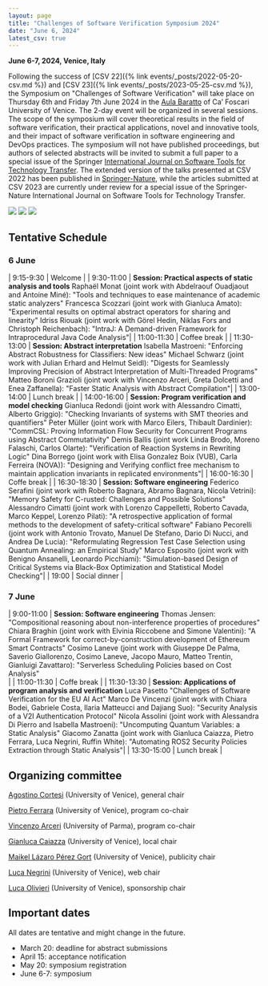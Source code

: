 ```yaml
---
layout: page
title: "Challenges of Software Verification Symposium 2024"
date: "June 6, 2024"
latest_csv: true
---
```


**June 6-7, 2024, Venice, Italy**

Following the success of [CSV 22]({% link events/_posts/2022-05-20-csv.md %}) and [CSV 23]({% link events/_posts/2023-05-25-csv.md %}), the Symposium on "Challenges of Software Verification" will take place on Thursday 6th and Friday 7th June 2024 in the [Aula Baratto](https://www.unive.it/pag/30119/) of Ca’ Foscari University of Venice. The 2-day event will be organized in several sessions. The scope of the symposium will cover theoretical results in the field of software verification, their practical applications, novel and innovative tools, and their impact of software verification in software engineering and DevOps practices. The symposium will not have published proceedings, but authors of selected abstracts will be invited to submit a full paper to a special issue of the Springer [International Journal on Software Tools for Technology Transfer](https://www.springer.com/journal/10009). The extended version of the talks presented at CSV 2022 has been published in [Springer-Nature](https://link.springer.com/book/10.1007/978-981-19-9601-6), while the articles submitted at CSV 2023 are currently under review for a special issue of the Springer-Nature International Journal on Software Tools for Technology Transfer.

<div class="div-img-table">
  <div class="div-img-table-row">
    <img class="div-img-table-col" src="{{ site.baseurl }}/images/csv23-1.jpeg"/>
    <img class="div-img-table-col" src="{{ site.baseurl }}/images/csv23-2.jpeg"/>
    <img class="div-img-table-col" src="{{ site.baseurl }}/images/cousot-big.jpg"/> 
  </div>
</div>


## Tentative Schedule

### 6 June

| 9:15-9:30 | Welcome |
| 9:30-11:00 | **Session: Practical aspects of static analysis and tools**<be> Raphaël Monat (joint work with Abdelraouf Ouadjaout and Antoine Miné): "Tools and techniques to ease maintenance of academic static analyzers"<be> Francesca Scozzari (joint work with Gianluca Amato): "Experimental results on optimal abstract operators for sharing and linearity"<be> Idriss Riouak (joint work with Görel Hedin, Niklas Fors and Christoph Reichenbach): "IntraJ: A Demand-driven Framework for Intraprocedural Java Code Analysis"|
| 11:00-11:30 | Coffee break |
| 11:30-13:00 | **Session: Abstract interpretation**<be> Isabella Mastroeni: "Enforcing Abstract Robustness for Classifiers: New ideas"<be> Michael Schwarz (joint work with Julian Erhard and Helmut Seidl): "Digests for Seamlessly Improving Precision of Abstract Interpretation of Multi-Threaded Programs"<be> Matteo Boroni Grazioli (joint work with Vincenzo Arceri, Greta Dolcetti and Enea Zaffanella): "Faster Static Analysis with Abstract Compilation"|
| 13:00-14:00 | Lunch break |
| 14:00-16:00 | **Session: Program verification and model checking**<be> Gianluca Redondi (joint work with Alessandro Cimatti, Alberto Griggio): "Checking Invariants of systems with SMT theories and quantifiers"<be> Peter Müller (joint work with Marco Eilers, Thibault Dardinier): "CommCSL: Proving Information Flow Security for Concurrent Programs using Abstract Commutativity"<be> Demis Ballis (joint work Linda Brodo, Moreno Falaschi, Carlos Olarte): "Verification of Reaction Systems in Rewriting Logic"<be> Dina Borrego (joint work with Elisa Gonzalez Boix (VUB), Carla Ferreira (NOVA)): "Designing and Verifying conflict free mechanism to maintain application invariants in replicated environments"|
| 16:00-16:30 | Coffe break |
| 16:30-18:30 | **Session: Software engineering**<be> Federico Serafini (joint work with Roberto Bagnara, Abramo Bagnara, Nicola Vetrini): "Memory Safety for C-rusted: Challenges and Possible Solutions"<be> Alessandro Cimatti (joint work with Lorenzo Cappelletti, Roberto Cavada, Marco Keppel, Lorenzo Pilati): "A retrospective application of formal methods to the development of safety-critical software"<be> Fabiano Pecorelli (joint work with Antonio Trovato, Manuel De Stefano, Dario Di Nucci, and Andrea De Lucia): "Reformulating Regression Test Case Selection using Quantum Annealing: an Empirical Study"<be> Marco Esposito (joint work with Benigno Ansanelli, Leonardo Picchiami): "Simulation-based Design of Critical Systems via Black-Box Optimization and Statistical Model Checking"|
| 19:00 | Social dinner |

### 7 June

| 9:00-11:00 | **Session: Software engineering**<be> Thomas Jensen: "Compositional reasoning about non-interference properties of procedures"<be> Chiara Braghin (joint work with Elvinia Riccobene and Simone Valentini): "A Formal Framework for correct-by-construction development of Ethereum Smart Contracts"<be> Cosimo Laneve (joint work with Giuseppe De Palma, Saverio Giallorenzo, Cosimo Laneve, Jacopo Mauro, Matteo Trentin, Gianluigi Zavattaro): "Serverless Scheduling Policies based on Cost Analysis"<br>|
| 11:00-11:30 | Coffe break |
| 11:30-13:30 | **Session: Applications of program analysis and verification**<be> Luca Pasetto "Challenges of Software Verification for the EU AI Act"<be> Marco De Vincenzi (joint work with Chiara Bodei, Gabriele Costa, Ilaria Matteucci and Dajiang Suo): "Security Analysis of a V2I Authentication Protocol"<be> Nicola Assolini (joint work with Alessandra Di Pierro and Isabella Mastroeni): "Uncomputing Quantum Variables: a Static Analysis"<be> Giacomo Zanatta (joint work with Gianluca Caiazza, Pietro Ferrara, Luca Negrini, Ruffin White): "Automating ROS2 Security Policies Extraction through Static Analysis"|
| 13:30-15:00 | Lunch break |

## Organizing committee

[Agostino Cortesi](https://unive.it/data/persone/5591776) (University of Venice), general chair

[Pietro Ferrara](https://dais.unive.it/~ferrara/) (University of Venice), program co-chair

[Vincenzo Arceri](https://vincenzoarceri.github.io/) (University of Parma), program co-chair

[Gianluca Caiazza](https://www.unive.it/data/persone/15776518) (University of Venice), local chair

[Maikel Lázaro Pérez Gort](https://www.unive.it/data/persone/19565731) (University of Venice), publicity chair

[Luca Negrini](https://lucaneg.github.io) (University of Venice), web chair

[Luca Olivieri](https://www.unive.it/data/people/25543514) (University of Venice), sponsorship chair

## Important dates

All dates are tentative and might change in the future.

- March 20: deadline for abstract submissions
- April 15: acceptance notification
- May 20: symposium registration
- June 6-7: symposium
